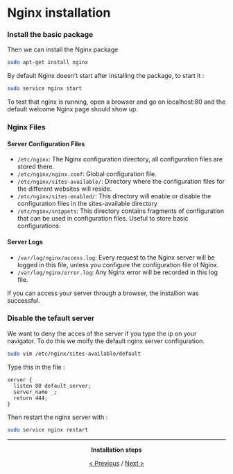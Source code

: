 # Nginx installation

### Install the basic package

Then we can install the Nginx package
```bash
sudo apt-get install nginx
```
By default Nginx doesn't start after installing the package, to start it : 
```bash
sudo service nginx start
```
To test that nginx is running, open a browser and go on localhost:80 and the default welcome Nginx page should show up.

### Nginx Files

#### Server Configuration Files
* `/etc/nginx`: The Nginx configuration directory, all configuration files are stored there.
* `/etc/nginx/nginx.conf`: Global configuration file.
* `/etc/nginx/sites-available/`: Directory where the configuration files for the different websites will reside.
* `/etc/nginx/sites-enabled/`: This directory will enable or disable the configuration files in the sites-available directory
* `/etc/nginx/snippets`: This directory contains fragments of configuration that can be used in configuration files. Useful to store basic configurations.
#### Server Logs  
* `/var/log/nginx/access.log`: Every request to the Nginx server will be logged in this file, unless you configure the configuration file of Nginx.
* `/var/log/nginx/error.log`: Any Nginx error will be recorded in this log file.

If you can access your server through a browser, the installion was successful.

### Disable the tefault server
We want to deny the acces of the server if you type the ip on your navigator.
To do this we moify the default nginx server configuration.

```bash
sudo vim /etc/nginx/sites-available/default
```

Type this in the file :

```nginx
server {
  listen 80 default_server;
  server_name _;
  return 444;
}
```

Then restart the nginx server with :
```bash
sudo service nginx restart
```

<div align="center">
<hr>

**Installation steps**

[< Previous](php.md) / [Next >](mariaDB.md)

</div>